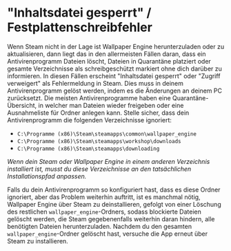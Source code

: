 # "Inhaltsdatei gesperrt" / Festplattenschreibfehler

Wenn Steam nicht in der Lage ist Wallpaper Engine herunterzuladen oder zu aktualisieren, dann liegt das in den allermeisten Fällen daran, dass ein Antivirenprogramm Dateien löscht, Dateien in Quarantäne platziert oder gesamte Verzeichnisse als schreibgeschützt markiert ohne dich darüber zu informieren. In diesen Fällen erscheint "Inhaltsdatei gesperrt" oder "Zugriff verweigert" als Fehlermeldung in Steam. Dies muss in deinem Antivirenprogramm gelöst werden, indem es die Änderungen an deinem PC zurücksetzt. Die meisten Antivirenprogramme haben eine Quarantäne-Übersicht, in welcher man Dateien wieder freigeben oder eine Ausnahmeliste für Ordner anlegen kann. Stelle sicher, dass dein Antivirenprogramm die folgenden Verzeichnisse ignoriert:

* `C:\Programme (x86)\Steam\steamapps\common\wallpaper_engine`
* `C:\Programme (x86)\Steam\steamapps\workshop\downloads`
* `C:\Programme (x86)\Steam\steamapps\downloading`

*Wenn dein Steam oder Wallpaper Engine in einem anderen Verzeichnis installiert ist, musst du diese Verzeichnisse an den tatsächlichen Installationspfad anpassen.*

Falls du dein Antivirenprogramm so konfiguriert hast, dass es diese Ordner ignoriert, aber das Problem weiterhin auftritt, ist es manchmal nötig, Wallpaper Engine über Steam zu deinstallieren, gefolgt von einer Löschung des restlichen `wallpaper_engine`-Ordners, sodass blockierte Dateien gelöscht werden, die Steam gegebenenfalls weiterhin daran hindern, alle benötigten Dateien herunterzuladen. Nachdem du den gesamten `wallpaper_engine`-Ordner gelöscht hast, versuche die App erneut über Steam zu installieren.